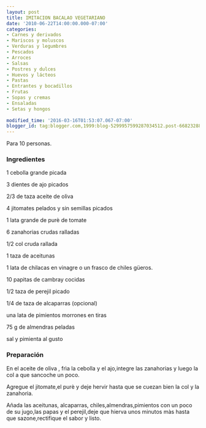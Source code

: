 ```yaml
---
layout: post
title: IMITACION BACALAO VEGETARIANO
date: '2010-06-22T14:00:00.000-07:00'
categories:
- Carnes y derivados
- Mariscos y moluscos
- Verduras y legumbres
- Pescados
- Arroces
- Salsas
- Postres y dulces
- Huevos y lácteos
- Pastas
- Entrantes y bocadillos
- Frutas
- Sopas y cremas
- Ensaladas
- Setas y hongos
 
modified_time: '2016-03-16T01:53:07.067-07:00'
blogger_id: tag:blogger.com,1999:blog-5299957599287034512.post-668232883776057597
---
```


Para 10 personas.

<h3>Ingredientes</h3>

1 cebolla grande picada

3 dientes de ajo picados

2/3 de taza aceite de oliva

4 jitomates pelados y sin semillas picados

1 lata grande de pur&egrave; de tomate

6 zanahorias crudas ralladas

1/2 col cruda rallada

1 taza de aceitunas

1 lata de chilacas en vinagre o un frasco de chiles g&uuml;eros.

10 papitas de cambray cocidas

1/2 taza de perejil picado

1/4 de taza de alcaparras (opcional)

una lata de pimientos morrones en tiras

75 g de almendras peladas

sal y pimienta al gusto

<h3>Preparación</h3>

En el aceite de oliva , fr&igrave;a la cebolla y el ajo,integre las zanahorias y luego la col a que sancoche un poco.

Agregue el jitomate,el pur&egrave; y deje hervir hasta que se cuezan bien la col y la zanahoria.

Añada las aceitunas, alcaparras, chiles,almendras,pimientos con un poco de su jugo,las papas y el perejil,deje que hierva unos minutos m&agrave;s hasta que sazone,rectifique el sabor y listo.

